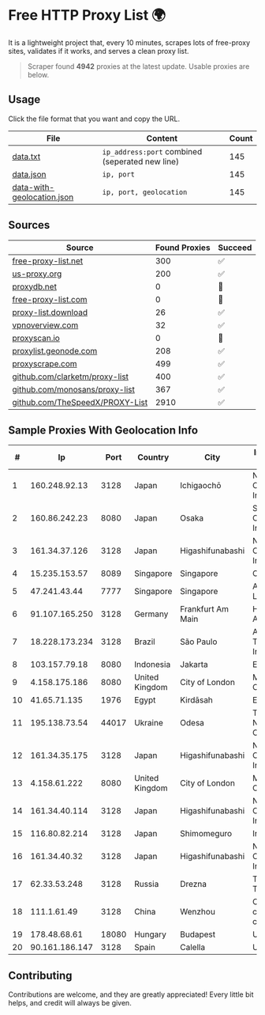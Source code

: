 
# Free HTTP Proxy List 🌍

It is a lightweight project that, every 10 minutes, scrapes lots of free-proxy sites, validates if it works, and serves a clean proxy list.


> Scraper found **4942** proxies at the latest update. Usable proxies are below.

## Usage

Click the file format that you want and copy the URL.


|File|Content|Count|
|----|-------|-----|
|[data.txt](https://raw.githubusercontent.com/themiralay/Proxy-List-World/master/data.txt)|`ip_address:port` combined (seperated new line)|145|
|[data.json](https://raw.githubusercontent.com/themiralay/Proxy-List-World/master/data.json)|`ip, port`|145|
|[data-with-geolocation.json](https://raw.githubusercontent.com/themiralay/Proxy-List-World/master/data-with-geolocation.json)|`ip, port, geolocation`|145|

## Sources

|Source|Found Proxies|Succeed|
|------|-------------|-------|
|[free-proxy-list.net](https://free-proxy-list.net)|300|✅|
|[us-proxy.org](https://www.us-proxy.org)|200|✅|
|[proxydb.net](http://proxydb.net)|0|🚫|
|[free-proxy-list.com](https://free-proxy-list.com/?page=&port=&type%5B%5D=http&type%5B%5D=https&up_time=0&search=Search)|0|🚫|
|[proxy-list.download](https://www.proxy-list.download/HTTP)|26|✅|
|[vpnoverview.com](https://vpnoverview.com/privacy/anonymous-browsing/free-proxy-servers)|32|✅|
|[proxyscan.io](https://www.proxyscan.io)|0|🚫|
|[proxylist.geonode.com](https://proxylist.geonode.com/api/proxy-list?limit=300&page=1&sort_by=lastChecked&sort_type=desc&protocols=http,https)|208|✅|
|[proxyscrape.com](https://api.proxyscrape.com/v2/?request=displayproxies&protocol=http&timeout=10000&country=all&ssl=all&anonymity=all)|499|✅|
|[github.com/clarketm/proxy-list](https://raw.githubusercontent.com/clarketm/proxy-list/master/proxy-list-raw.txt)|400|✅|
|[github.com/monosans/proxy-list](https://raw.githubusercontent.com/monosans/proxy-list/main/proxies/http.txt)|367|✅|
|[github.com/TheSpeedX/PROXY-List](https://raw.githubusercontent.com/TheSpeedX/PROXY-List/master/http.txt)|2910|✅|


## Sample Proxies With Geolocation Info

|#|Ip|Port|Country|City|Internet Service Provider|
|-|--|----|-------|----|-------------------------|
|1|160.248.92.13|3128|Japan|Ichigaochō|NTT PC Communications, Inc.|
|2|160.86.242.23|8080|Japan|Osaka|Sony Network Communications Inc|
|3|161.34.37.126|3128|Japan|Higashifunabashi|NTT PC Communications, Inc.|
|4|15.235.153.57|8089|Singapore|Singapore|OVH Hosting|
|5|47.241.43.44|7777|Singapore|Singapore|Alibaba Cloud LLC|
|6|91.107.165.250|3128|Germany|Frankfurt Am Main|Hetzner Online AG|
|7|18.228.173.234|3128|Brazil|São Paulo|Amazon Technologies Inc.|
|8|103.157.79.18|8080|Indonesia|Jakarta|EASTMEDIA|
|9|4.158.175.186|8080|United Kingdom|City of London|Microsoft Corporation|
|10|41.65.71.135|1976|Egypt|Kirdāsah|Etisalat Misr|
|11|195.138.73.54|44017|Ukraine|Odesa|TeNeT Networking Centre|
|12|161.34.35.175|3128|Japan|Higashifunabashi|NTT PC Communications, Inc.|
|13|4.158.61.222|8080|United Kingdom|City of London|Microsoft Corporation|
|14|161.34.40.114|3128|Japan|Higashifunabashi|NTT PC Communications, Inc.|
|15|116.80.82.214|3128|Japan|Shimomeguro|InfoSphere|
|16|161.34.40.32|3128|Japan|Higashifunabashi|NTT PC Communications, Inc.|
|17|62.33.53.248|3128|Russia|Drezna|TRANS-TELECOM|
|18|111.1.61.49|3128|China|Wenzhou|China Mobile communications corporation|
|19|178.48.68.61|18080|Hungary|Budapest|UPC|
|20|90.161.186.147|3128|Spain|Calella|Uni2|



## Contributing

Contributions are welcome, and they are greatly appreciated! Every
little bit helps, and credit will always be given.

